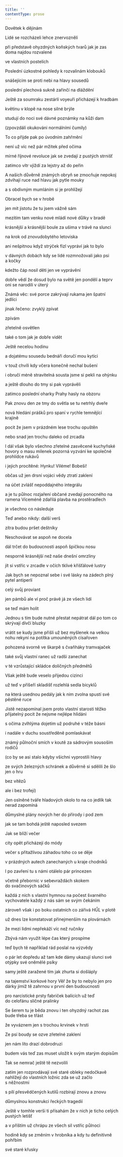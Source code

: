 ```yaml
---
title: ''
contentType: prose
---
```


Dovětek k dějinám

Lidé se rozcházeli lehce znervoznělí

při představě ohyzdných koňských tvarů jak je zas  
doma najdou rozvalené

ve vlastních postelích

Poslední úzkostné pohledy k rozvalinám klobouků

snášejícím se proti nebi na hlavy sousedů

poslední plechová sukně zařinčí na dláždění

Ještě za soumraku zestárlí voyeuři přicházejí k hradbám

květinu v klopě na nose silné brýle

studují do noci své dávné poznámky na kůži dam

(zpovzdálí okukováni normálními čumily)

To co přijde pak po úvodním zahřmění

není už víc než pár mžitek před očima

mírné říjnové revoluce jak se zvedají z pustých strnišť

zatímco vítr vjíždí za lejstry až do peřin

A našich důvěrně známých obryň se zmocňuje nepokoj  
zdvihají ruce nad hlavu jak pytle mouky

a s obdivným mumláním si je prohlížejí

Obracel bych se v hrobě

jen mít jistotu že tu jsem vážně sám

mezitím tam venku nové mládí nové důlky v bradě

krásnější a krásnější boule za ušima v trávě na slunci

na krok od znovudobytého letoviska

ani nešpitnou když strýček fízl vypráví jak to bylo

v dávných dobách kdy se lidé rozmnožovali jako psi  
a kočky

kdežto čáp nosil děti jen ve vyprávění

dobře vědí že dosud bylo na světě jen pondělí a teprv  
oni se narodili v úterý

Známá věc: své porce zakrývají rukama jen špatní  
jedlíci

jinak řečeno: zvyklý zpívat

zpívám

zřetelně osvětlen

také o tom jak je dobře vidět

Ještě necelou hodinu

a dojatému sousedu bednáři doručí mou kytici

v touž chvíli kdy včera konečně nechal bušení

i obručí méně stravitelná sousta jsme si pekli na ohýnku

a ještě dlouho do tmy si pak vyprávěli

zatímco poslední oharky Prahy hasly na obzoru

Pak znovu den ze tmy do světla se tu netrhly dveře

nová hledání prášků pro spaní v rychle temnějící  
krajině

pocit že jsem v prázdném lese trochu opuštěn

nebo snad jen trochu daleko od zrcadla

I dál však bylo všechno zřetelné zasvěcené kuchyňské  
hovory o masu milenek pozorná vyzvání ke společné  
prohlídce rukávů

i jejich procítěné: Hynku! Viléme! Bobeši!

občas už jen drsní vojáci vědy ztratí zaklení

na účet zvlášť nepoddajného integrálu

a je tu půlnoc rozjaření občané zvedají ponocného na  
ramena Víceméně zdařilá plavba na prostěradlech

je všechno co následuje

Teď anebo nikdy: další verš

zítra budou pršet deštníky

Neschovávat se aspoň ne docela

dál trčet do budoucnosti aspoň špičkou nosu

nesporně krásnější než naše dnešní omrzliny

jít si vstříc v zrcadle v očích tklivé křišťálové lustry

Jak bych se nepoznal sebe i své lásky na zádech plný  
pytel antiperlí

celý svůj proviant

jen pámbů ale ví proč právě já ze všech lidí

se teď mám holit

Jednou s tím bude nutné přestat nepátrat dál po tom co  
skrývají dívčí bluzky

vrátit se kudy jsme přišli už bez myšlenek na velkou  
nohu rekyní na potítka umouněných císařoven

pohozená svorně ve škarpě s čvaňháky tramvajaček

také svůj vlastní ranec už radši zanechat

v té vzrůstající skládce doličných předmětů

Však ještě bude veselo přijedou cizinci

už teď v příšeří skladišť rozlehlá sedla bicyklů

na která usednou pedály jak k nim zvolna spustí své  
pěstěné ruce

Jistě nezapomínal jsem proto vlastní starosti těžko  
přijatelný pocit že nejsme nejlépe hlídáni

s očima zvlhlýma dojetím už podruhé v téže básni

i nadále v duchu soustředěně pomlaskávat

známý půlnoční smích v koutě za sádrovým sousoším  
rodičů

(co by se asi stalo kdyby všichni vyprostili hlavy

ze svých železných schránek a důvěrně si sdělili že šlo  
jen o hru

bez vítězů

ale i bez trofejí)

Jen oslněné tváře hladových okolo to na co jedlík tak  
nerad zapomíná

důmyslné plány nových her do přírody i pod zem

jak se tam bohdá ještě naposled svezem

Jak se blíží večer

city opět přicházejí do módy

večer s přitažlivou záhadou toho co se děje

v prázdných autech zanechaných u kraje chodníků

I po zavření tu s námi otálelo pár princezen

včetně přebornic v sebevraždách skokem  
do svačinových sáčků

každá z nich s vlastní hymnou na počest švarného  
vychovatele každý z nás sám se svým čekáním

zároveň však i po boku ostatních co zářivá _HŮL_ v plotě

už dnes lze konstatovat přinejmenším na plovárnách

že mezi lidmi nepřekáží víc než ručníky

Zbývá nám využít lépe čas který prospíme

teď bych tě například rád poslal na výzvědy

o pár let dopředu až tam kde dámy ukazují slunci své  
otýpky své oněmělé psíky

samy ještě zaražené tím jak zhurta si došláply

na tajemství korkové hory Věř že by to nebylo jen pro  
dárky jimiž tě zahrnou v první den budoucnosti

pro narcistické prsty fabriček balících už teď  
do celofánu sličné pralinky

Se šerem tu je běda znovu i ten ohyzdný rachot zas  
bude třeba se třást

že vyváznem jen s trochou krvinek v hrsti

Ze psí boudy se ozve zřetelné zaklení

jen nám líto drazí dobrodruzi

budem vás teď zas muset uložit k svým starým dopisům

Tak se nemrač ještě tě nezvolili

zatím jen rozprodávají své staré obleky nedočkavě  
nahlížejí do vlastních ložnic zda se už začlo  
s něžnostmi

s pílí přesvědčených kutilů rozbírají znovu a znovu

důmyslnou konstrukci řeckých tragedií

Ještě v tomhle verši ti přísahám že v nich je ticho celých  
pustých letišť

a v příštím už chrápu ze všech sil vstříc půlnoci

hodině kdy se změním v hrobníka a kdy tu definitivně  
pohřbím

své staré křusky
